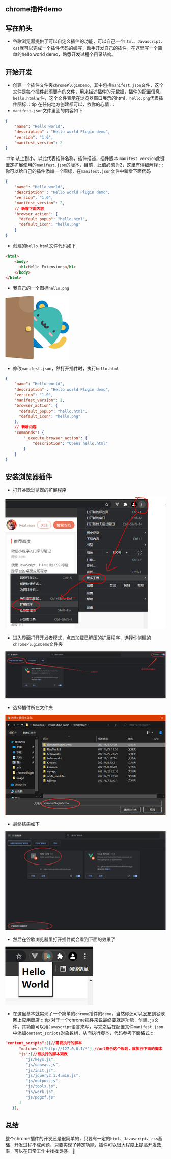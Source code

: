## chrome插件demo
## 写在前头
- 谷歌浏览器提供了可以自定义插件的功能，可以自己一个`html`、`Javascript`、`css`就可以完成一个插件代码的编写，动手开发自己的插件。在这里写一个简单的hello world demo，熟悉开发过程个目录结构。
## 开始开发
- 创建一个插件文件夹`chromePluginDemo`，其中包括`manifest.json`文件，这个文件是每个插件必须要有的文件，用来描述插件的元数据，插件的配置信息，`hello.html`文件，这个文件表示在浏览器窗口展示的html，`hello.png`代表插件图标
:::tip
在任何地方创建都可以，依你的心情
:::
- `manifest.json`文件里面的内容如下
```json
{
    "name": "Hello world",
    "description" : "Hello world Plugin demo",
    "version": "1.0",
    "manifest_version": 2
}
```
:::tip
从上到小，以此代表插件名称，插件描述，插件版本
`manifest_version`此键置定扩展使用的`manifest.json`的版本，目前，此值必须为2，[这里](https://developer.mozilla.org/zh-CN/docs/Mozilla/Add-ons/WebExtensions/manifest.json/manifest_version)有详细解释
:::
你可以给自己的插件添加一个图标，在`manifest.json`文件中新增下面代码
```json
{
    "name": "Hello world",
    "description" : "Hello world Plugin demo",
    "version": "1.0",
    "manifest_version": 2,
    // 新增下面内容
    "browser_action": {
      "default_popup": "hello.html",
      "default_icon": "hello.png"
    }
}
```
- 创建的`hello.html`文件代码如下
```html
<html>
    <body>
      <h1>Hello Extensions</h1>
    </body>
</html>
```
- 我自己的一个图标`hello.png`

![An image](../public/chromePlugin/hello.png)

- 修改`manifest.json`，然打开插件时，执行`hello.html`
```json
{
    "name": "Hello world",
    "description" : "Hello world Plugin demo",
    "version": "1.0",
    "manifest_version": 2,
    "browser_action": {
      "default_popup": "hello.html",
      "default_icon": "hello.png"
    },
    // 新增内容
    "commands": {
        "_execute_browser_action": {
            "description": "Opens hello.html"
        }
    }
}
```

## 安装浏览器插件
- 打开谷歌浏览器的扩展程序

![An image](../public/chromePlugin/1.png)

- 进入界面打开开发者模式，点击加载已解压的扩展程序，选择你创建的`chromePluginDemo`文件夹

![An image](../public/chromePlugin/2.png)

- 选择插件所在文件夹

![An image](../public/chromePlugin/3.png)

- 最终结果如下

![An image](../public/chromePlugin/4.png)

- 然后在谷歌浏览器里打开插件就会看到下面的效果了

![An image](../public/chromePlugin/5.png)

- 在这里基本就实现了一个简单的`chrome`插件的`demo`，当然你还可以[发布](https://zhuanlan.zhihu.com/p/27203832)到谷歌网上应用商店
:::tip
对于一个chrome插件来说最终要就是功能，创建`.js`文件，其功能可以用`Javascript`语言来写，写完之后在配置文件`manifest.json`中添加`content_scripts`对象数组，从而执行脚本，代码参考下面格式
:::
```json
"content_scripts":[{//需要执行的脚本
      "matches":["http://127.0.0.1/*"],//url符合这个规则，就执行下面的脚本
      "js":[//待执行的脚本列表
         "js/keys.js",
         "js/canvas.js",
         "js/init.js",
         "js/jquery2.1.4.min.js",
         "js/output.js",
         "js/tools.js",
         "js/work.js",
         "js/pdgzf.js"
      ]
   }],
```
## 总结
整个chrome插件的开发还是很简单的，只要有一定的`html`、`Javascript`、`css`基础，开发过程不成问题，只要实现了特定功能，插件可以很大程度上提高开发效率，可以在日常工作中找找灵感。:100: